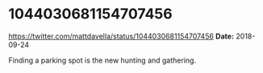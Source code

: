 # 1044030681154707456
https://twitter.com/mattdavella/status/1044030681154707456
**Date:** 2018-09-24

Finding a parking spot is the new hunting and gathering.
